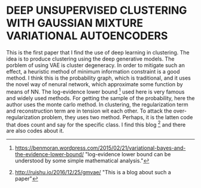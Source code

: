 # DEEP UNSUPERVISED CLUSTERING WITH GAUSSIAN MIXTURE VARIATIONAL AUTOENCODERS

This is the first paper that I find the use of deep learning in clustering. The idea is to produce clustering using the deep generative models. The porblem of using VAE is cluster degeneracy. In order to mitigate such an effect, a heuristic method of minimum information constraint is a good method. I think this is the probability graph, which is traditional, and it uses the novel way of nenural network, which approximate some function by means of NN. The log-evidence lower bound [^ ELBO] used here is very famous and widely used methods. For getting the sample of the probability, here the author uses the monte carlo method. In clustering, the regularization term and reconstruction term are in tension wit each other. To attack the over-regularization problem, they uses two method. Perhaps, it is the latten code that does count and say for the specific class. I find this blog [^Ruishu] and there are also codes about it.





[^ELBO]: https://benmoran.wordpress.com/2015/02/21/variational-bayes-and-the-evidence-lower-bound/	"log-evidence lower bound can be understood by some simple mathematical analysis."
[^Ruishu]: http://ruishu.io/2016/12/25/gmvae/	"This is a blog about such a paper"
